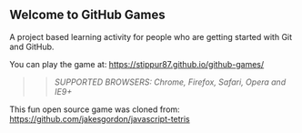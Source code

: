 ## Welcome to GitHub Games

A project based learning activity for people who are getting started with Git and GitHub.

You can play the game at: https://stippur87.github.io/github-games/

>> _*SUPPORTED BROWSERS*: Chrome, Firefox, Safari, Opera and IE9+_

This fun open source game was cloned from: https://github.com/jakesgordon/javascript-tetris
